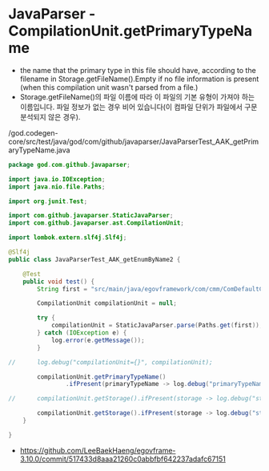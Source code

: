 # JavaParser - CompilationUnit.getPrimaryTypeName

- the name that the primary type in this file should have, according to the filename in Storage.getFileName().Empty if no file information is present (when this compilation unit wasn't parsed from a file.)
- Storage.getFileName()의 파일 이름에 따라 이 파일의 기본 유형이 가져야 하는 이름입니다. 파일 정보가 없는 경우 비어 있습니다(이 컴파일 단위가 파일에서 구문 분석되지 않은 경우).

/god.codegen-core/src/test/java/god/com/github/javaparser/JavaParserTest_AAK_getPrimaryTypeName.java

```java
package god.com.github.javaparser;

import java.io.IOException;
import java.nio.file.Paths;

import org.junit.Test;

import com.github.javaparser.StaticJavaParser;
import com.github.javaparser.ast.CompilationUnit;

import lombok.extern.slf4j.Slf4j;

@Slf4j
public class JavaParserTest_AAK_getEnumByName2 {

	@Test
	public void test() {
		String first = "src/main/java/egovframework/com/cmm/ComDefaultCodeVO.java";

		CompilationUnit compilationUnit = null;

		try {
			compilationUnit = StaticJavaParser.parse(Paths.get(first));
		} catch (IOException e) {
			log.error(e.getMessage());
		}

//		log.debug("compilationUnit={}", compilationUnit);

		compilationUnit.getPrimaryTypeName()
				.ifPresent(primaryTypeName -> log.debug("primaryTypeName={}", primaryTypeName));

//		compilationUnit.getStorage().ifPresent(storage -> log.debug("storage={}", storage));

		compilationUnit.getStorage().ifPresent(storage -> log.debug("storage={}", storage.getFileName()));
	}

}
```

- https://github.com/LeeBaekHaeng/egovframe-3.10.0/commit/517433d8aaa21260c0abbfbf642237adafc67151
